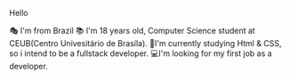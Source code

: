 Hello

🎭 I'm from Brazil
📚 I'm 18 years old, Computer Science student at CEUB(Centro Univesitário de Brasíla).
🧠I'm currently studying Html & CSS, so i intend to be a fullstack developer.
💻I'm looking for my first job as a developer.
